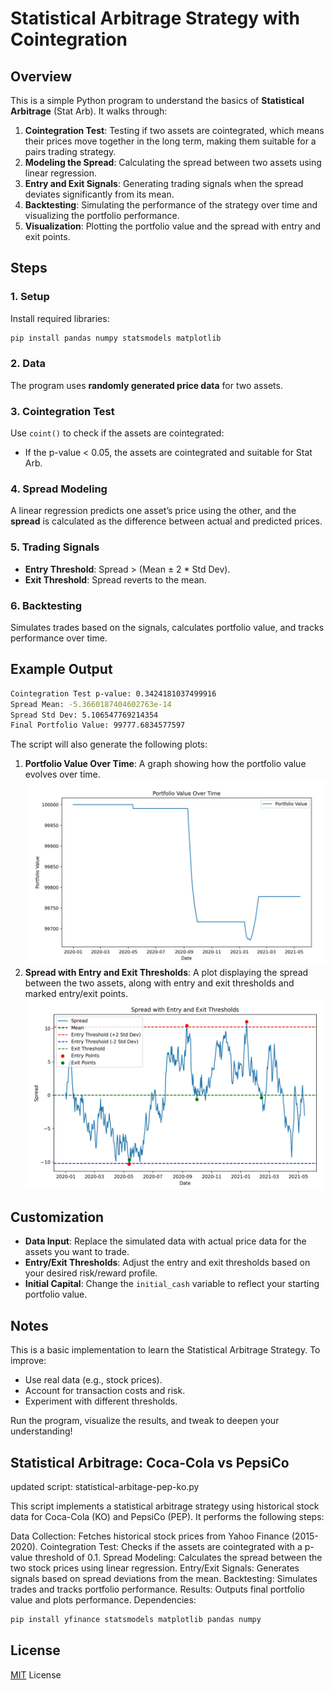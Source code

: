 # Statistical Arbitrage Strategy with Cointegration

## Overview

This is a simple Python program to understand the basics of **Statistical Arbitrage** (Stat Arb). It walks through:

1.  **Cointegration Test**: Testing if two assets are cointegrated, which means their prices move together in the long term, making them suitable for a pairs trading strategy.
2.  **Modeling the Spread**: Calculating the spread between two assets using linear regression.
3.  **Entry and Exit Signals**: Generating trading signals when the spread deviates significantly from its mean.
4.  **Backtesting**: Simulating the performance of the strategy over time and visualizing the portfolio performance.
5.  **Visualization**: Plotting the portfolio value and the spread with entry and exit points.

## Steps

### 1. **Setup**

Install required libraries:
```bash
pip install pandas numpy statsmodels matplotlib
```

### 2. **Data**

The program uses **randomly generated price data** for two assets.

### 3. **Cointegration Test**

Use `coint()` to check if the assets are cointegrated:

-   If the p-value < 0.05, the assets are cointegrated and suitable for Stat Arb.

### 4. **Spread Modeling**

A linear regression predicts one asset’s price using the other, and the **spread** is calculated as the difference between actual and predicted prices.

### 5. **Trading Signals**

-   **Entry Threshold**: Spread > (Mean ± 2 * Std Dev).
-   **Exit Threshold**: Spread reverts to the mean.

### 6. **Backtesting**

Simulates trades based on the signals, calculates portfolio value, and tracks performance over time.
## Example Output

```bash
Cointegration Test p-value: 0.3424181037499916
Spread Mean: -5.3660187404602763e-14
Spread Std Dev: 5.106547769214354
Final Portfolio Value: 99777.6834577597
```
The script will also generate the following plots:

1.  **Portfolio Value Over Time**: A graph showing how the portfolio value evolves over time.
![Portfolio Value Over Time](images/PortfolioValueOverTime.jpg)
2.  **Spread with Entry and Exit Thresholds**: A plot displaying the spread between the two assets, along with entry and exit thresholds and marked entry/exit points.
![Spread with Entry and Exit Thresholds](images/SpreadWithEntryAndExitThresholds.jpg)

## Customization

-   **Data Input**: Replace the simulated data with actual price data for the assets you want to trade.
-   **Entry/Exit Thresholds**: Adjust the entry and exit thresholds based on your desired risk/reward profile.
-   **Initial Capital**: Change the `initial_cash` variable to reflect your starting portfolio value.

## Notes

This is a basic implementation to learn the Statistical Arbitrage Strategy. To improve:

-   Use real data (e.g., stock prices).
-   Account for transaction costs and risk.
-   Experiment with different thresholds.

Run the program, visualize the results, and tweak to deepen your understanding!

## Statistical Arbitrage: Coca-Cola vs PepsiCo

updated script: statistical-arbitage-pep-ko.py

This script implements a statistical arbitrage strategy using historical stock data for Coca-Cola (KO) and PepsiCo (PEP). It performs the following steps:

Data Collection: Fetches historical stock prices from Yahoo Finance (2015-2020).
Cointegration Test: Checks if the assets are cointegrated with a p-value threshold of 0.1.
Spread Modeling: Calculates the spread between the two stock prices using linear regression.
Entry/Exit Signals: Generates signals based on spread deviations from the mean.
Backtesting: Simulates trades and tracks portfolio performance.
Results: Outputs final portfolio value and plots performance.
Dependencies:

```bash
pip install yfinance statsmodels matplotlib pandas numpy
```

## License

[MIT](LICENSE) License